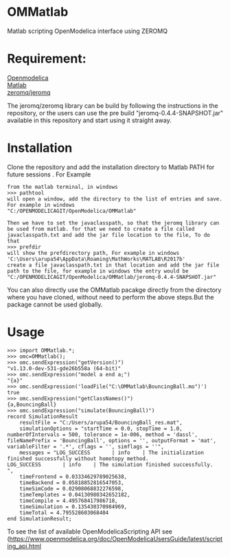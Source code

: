 # OMMatlab
Matlab scripting OpenModelica interface using ZEROMQ 

# Requirement:
[Openmodelica](https://www.openmodelica.org/)<br>
[Matlab](https://se.mathworks.com/products/matlab.html)<br>
[zeromq/jeromq](https://github.com/zeromq/jeromq)<br>

The jeromq/zeromq library can be build by following the instructions in the repository, or the users can use the pre build "jeromq-0.4.4-SNAPSHOT.jar" available in this repository and start using it straight away.

# Installation
Clone the repository and add the installation directory to Matlab PATH for future sessions . For Example <br>
```
from the matlab terminal, in windows
>>> pathtool
will open a window, add the directory to the list of entries and save. For example in windows
"C:/OPENMODELICAGIT/OpenModelica/OMMatlab"
```
```
Then we have to set the javaclasspath, so that the jeromq library can be used from matlab. for that we need to create a file called javaclasspath.txt and add the jar file location to the file, To do that 
>>> prefdir
will show the prefdirectory path, For example in windows 
'C:\Users\arupa54\AppData\Roaming\MathWorks\MATLAB\R2017b'
create a file javaclasspath.txt in that location and add the jar file path to the file, for example in windows the entry would be
"C:/OPENMODELICAGIT/OpenModelica/OMMatlab/jeromq-0.4.4-SNAPSHOT.jar"
```
You can also directly use the OMMatlab pacakge directly from the directory where you have cloned, without need to perform the above steps.But the package cannot be used globally.

# Usage
```
>>> import OMMatlab.*;
>>> omc=OMMatlab();
>>> omc.sendExpression("getVersion()")
"v1.13.0-dev-531-gde26b558a (64-bit)"
>>> omc.sendExpression("model a end a;")
"{a}"
>>> omc.sendExpression('loadFile("C:\OMMatlab\BouncingBall.mo")')
true
>>> omc.sendExpression("getClassNames()")
{a,BouncingBall}
>>> omc.sendExpression("simulate(BouncingBall)")
record SimulationResult
    resultFile = "C:/Users/arupa54/BouncingBall_res.mat",
    simulationOptions = "startTime = 0.0, stopTime = 1.0, numberOfIntervals = 500, tolerance = 1e-006, method = 'dassl', fileNamePrefix = 'BouncingBall', options = '', outputFormat = 'mat', variableFilter = '.*', cflags = '', simflags = ''",
    messages = "LOG_SUCCESS       | info    | The initialization finished successfully without homotopy method.
LOG_SUCCESS       | info    | The simulation finished successfully.
",
    timeFrontend = 0.03334629789025638,
    timeBackend = 0.05818852816547053,
    timeSimCode = 0.02908068832276598,
    timeTemplates = 0.04130980342652182,
    timeCompile = 4.495768417986718,
    timeSimulation = 0.135430370984969,
    timeTotal = 4.795528603068404
end SimulationResult;
```
To see the list of available OpenModelicaScripting API see    (https://www.openmodelica.org/doc/OpenModelicaUsersGuide/latest/scripting_api.html

